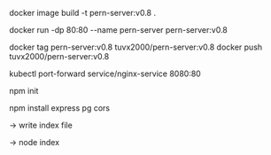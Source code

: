  docker image build -t pern-server:v0.8 .
 
 docker run -dp 80:80 --name pern-server  pern-server:v0.8


docker tag pern-server:v0.8 tuvx2000/pern-server:v0.8
docker push tuvx2000/pern-server:v0.8

kubectl port-forward service/nginx-service  8080:80

npm init

npm install express pg cors

-> write index file

-> node index